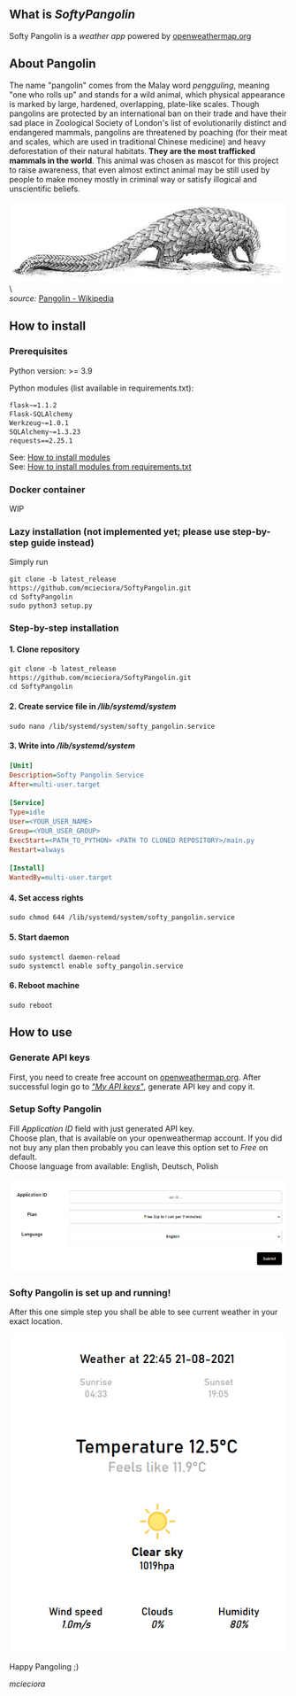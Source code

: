 
<h2>What is <i>SoftyPangolin</i></h2> 

Softy Pangolin is a <i>weather app</i> powered by [openweathermap.org](https://home.openweathermap.org)

<h2>About Pangolin</h2>    
The name "pangolin" comes from the Malay word <i>pengguling</i>, meaning "one who rolls up" and stands for a wild animal, which physical appearance is marked by large, hardened, overlapping, plate-like scales.   
Though pangolins are protected by an international ban on their trade and have their sad place in Zoological Society of London's list of evolutionarily distinct and endangered mammals, pangolins are threatened by poaching (for their meat and scales, which are used in traditional Chinese medicine) and heavy deforestation of their natural habitats. <b>They are the most trafficked mammals in the world</b>. This animal was chosen as mascot for this project to raise awareness, that even almost extinct animal may be still used by people to make money mostly in criminal way or satisfy illogical and unscientific beliefs.  
    
![pangolin.png](doc/pangolin.PNG)\  
<i>source:</i> [Pangolin - Wikipedia](https://en.wikipedia.org/wiki/Pangolin)  
<h2>How to install</h2>  
<h3>Prerequisites</h3>    
Python version: >= 3.9  
    
Python modules (list available in requirements.txt):    
```  
flask~=1.1.2  
Flask-SQLAlchemy  
Werkzeug~=1.0.1  
SQLAlchemy~=1.3.23  
requests==2.25.1  
```  
See: [How to install modules](https://packaging.python.org/tutorials/installing-packages/#use-pip-for-installing)  
See: [How to install modules from requirements.txt](https://packaging.python.org/tutorials/installing-packages/#requirements-files)    
  
  
<h3>Docker container</h3>    
WIP  
    
<h3>Lazy installation (not implemented yet; please use step-by-step guide instead)</h3>    
Simply run
   
```  
git clone -b latest_release https://github.com/mcieciora/SoftyPangolin.git  
cd SoftyPangolin  
sudo python3 setup.py  
```    
 <h3>Step-by-step installation</h3>    
<h4>1. Clone repository</h4>    
  
```  
git clone -b latest_release https://github.com/mcieciora/SoftyPangolin.git  
cd SoftyPangolin  
```  
<h4>2. Create service file in <i>/lib/systemd/system</i></h4>    
  
```  
sudo nano /lib/systemd/system/softy_pangolin.service  
```  
  
<h4>3. Write into <i>/lib/systemd/system</i></h4>    
  
```ini
[Unit] 
Description=Softy Pangolin Service 
After=multi-user.target

[Service] 
Type=idle 
User=<YOUR_USER_NAME> 
Group=<YOUR_USER_GROUP> 
ExecStart=<PATH_TO_PYTHON> <PATH TO CLONED REPOSITORY>/main.py 
Restart=always
 
[Install] 
WantedBy=multi-user.target 
``` 
<h4>4. Set access rights</h4>    
  
```
sudo chmod 644 /lib/systemd/system/softy_pangolin.service  
```
<h4>5. Start daemon </h4>    
  
```  
sudo systemctl daemon-reload  
sudo systemctl enable softy_pangolin.service  
``` 
<h4>6. Reboot machine</h4>    
  
```  
sudo reboot  
``` 
<h2>How to use</h2>    
<h3>Generate API keys</h3>    
  
First, you need to create free account on [openweathermap.org](https://home.openweathermap.org/users/sign_up). After successful login go to [<i>"My API keys"</i>](https://home.openweathermap.org/api_keys), generate API key and copy it.  
  
<h3>Setup Softy Pangolin</h3>  
  
Fill <i>Application ID</i> field with just generated API key.\
Choose plan, that is available on your openweathermap account. If you did not buy any plan then probably you can leave this option set to <i>Free</i> on default.\
Choose language from available: English, Deutsch, Polish
  
![setup.png](doc/setup.PNG)  
  
<h3>Softy Pangolin is set up and running!</h3>  
  
After this one simple step you shall be able to see current weather in your exact location.  
  
![weather_app.png](doc/weather_app.PNG)  
  
Happy Pangoling ;)  
  
<i>mcieciora</i>
